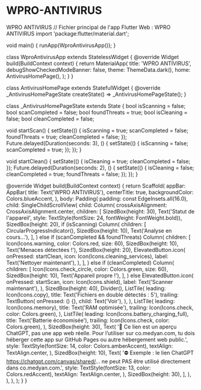 # WPRO-ANTIVIRUS
WPRO ANTIVIRUS
// Fichier principal de l'app Flutter Web : WPRO ANTIVIRUS
import 'package:flutter/material.dart';

void main() {
  runApp(WproAntivirusApp());
}

class WproAntivirusApp extends StatelessWidget {
  @override
  Widget build(BuildContext context) {
    return MaterialApp(
      title: 'WPRO ANTIVIRUS',
      debugShowCheckedModeBanner: false,
      theme: ThemeData.dark(),
      home: AntivirusHomePage(),
    );
  }
}

class AntivirusHomePage extends StatefulWidget {
  @override
  _AntivirusHomePageState createState() => _AntivirusHomePageState();
}

class _AntivirusHomePageState extends State<AntivirusHomePage> {
  bool isScanning = false;
  bool scanCompleted = false;
  bool foundThreats = true;
  bool isCleaning = false;
  bool cleanCompleted = false;

  void startScan() {
    setState(() {
      isScanning = true;
      scanCompleted = false;
      foundThreats = true;
      cleanCompleted = false;
    });
    Future.delayed(Duration(seconds: 3), () {
      setState(() {
        isScanning = false;
        scanCompleted = true;
      });
    });
  }

  void startClean() {
    setState(() {
      isCleaning = true;
      cleanCompleted = false;
    });
    Future.delayed(Duration(seconds: 2), () {
      setState(() {
        isCleaning = false;
        cleanCompleted = true;
        foundThreats = false;
      });
    });
  }

  @override
  Widget build(BuildContext context) {
    return Scaffold(
      appBar: AppBar(
        title: Text('WPRO ANTIVIRUS'),
        centerTitle: true,
        backgroundColor: Colors.blueAccent,
      ),
      body: Padding(
        padding: const EdgeInsets.all(16.0),
        child: SingleChildScrollView(
          child: Column(
            crossAxisAlignment: CrossAxisAlignment.center,
            children: [
              SizedBox(height: 30),
              Text('Statut de l'appareil',
                  style: TextStyle(fontSize: 24, fontWeight: FontWeight.bold)),
              SizedBox(height: 20),
              if (isScanning)
                Column(
                  children: [
                    CircularProgressIndicator(),
                    SizedBox(height: 10),
                    Text('Analyse en cours...'),
                  ],
                )
              else if (scanCompleted && foundThreats)
                Column(
                  children: [
                    Icon(Icons.warning, color: Colors.red, size: 60),
                    SizedBox(height: 10),
                    Text('Menaces détectées !'),
                    SizedBox(height: 20),
                    ElevatedButton.icon(
                      onPressed: startClean,
                      icon: Icon(Icons.cleaning_services),
                      label: Text('Nettoyer maintenant'),
                    ),
                  ],
                )
              else if (cleanCompleted)
                Column(
                  children: [
                    Icon(Icons.check_circle, color: Colors.green, size: 60),
                    SizedBox(height: 10),
                    Text('Appareil propre !'),
                  ],
                )
              else
                ElevatedButton.icon(
                  onPressed: startScan,
                  icon: Icon(Icons.shield),
                  label: Text('Scanner maintenant'),
                ),
              SizedBox(height: 40),
              Divider(),
              ListTile(
                leading: Icon(Icons.copy),
                title: Text('Fichiers en double détectés : 5'),
                trailing: TextButton(
                  onPressed: () {},
                  child: Text('Voir'),
                ),
              ),
              ListTile(
                leading: Icon(Icons.memory),
                title: Text('RAM optimisée'),
                trailing: Icon(Icons.check, color: Colors.green),
              ),
              ListTile(
                leading: Icon(Icons.battery_charging_full),
                title: Text('Batterie économisée'),
                trailing: Icon(Icons.check, color: Colors.green),
              ),
              SizedBox(height: 30),
              Text(
                '🔗 Ce lien est un aperçu ChatGPT, pas une app web réelle. Pour l’utiliser sur co.medyan.com, tu dois héberger cette app sur GitHub Pages ou autre hébergement web public.',
                style: TextStyle(fontSize: 14, color: Colors.amberAccent),
                textAlign: TextAlign.center,
              ),
              SizedBox(height: 10),
              Text(
                '⛔ Exemple : le lien ChatGPT https://chatgpt.com/canvas/shared/... ne peut PAS être utilisé directement dans co.medyan.com.',
                style: TextStyle(fontSize: 13, color: Colors.redAccent),
                textAlign: TextAlign.center,
              ),
              SizedBox(height: 30),
            ],
          ),
        ),
      ),
    );
  }
}
 
